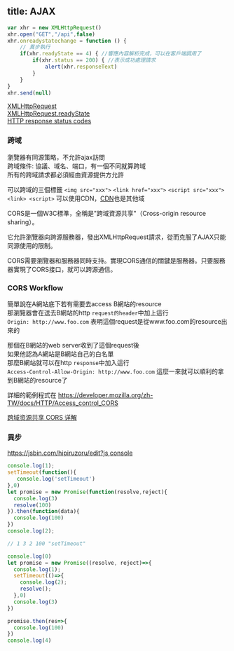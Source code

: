 title: AJAX
---

```js 
var xhr = new XMLHttpRequest()
xhr.open("GET","/api",false)
xhr.onreadystatechange = function () {
    // 異步執行  
    if(xhr.readyState == 4) { //響應內容解析完成，可以在客戶端調用了
        if(xhr.status == 200) { //表示成功處理請求
            alert(xhr.responseText)
        }
    }
}
xhr.send(null)
```

[XMLHttpRequest](https://developer.mozilla.org/zh-TW/docs/Web/API/XMLHttpRequest)  
[XMLHttpRequest.readyState](https://developer.mozilla.org/zh-TW/docs/Web/API/XMLHttpRequest/readyState)  
[HTTP response status codes](https://developer.mozilla.org/en-US/docs/Web/HTTP/Status)  

### 跨域

瀏覽器有同源策略，不允許ajax訪問  
跨域條件: 協議、域名、端口，有一個不同就算跨域    
所有的跨域請求都必須經由資源提供方允許  

可以跨域的三個標籤
`<img src="xxx">` `<link href="xxx">` `<script src="xxx">` 
`<link> <script>` 可以使用CDN，[CDN](https://zh.wikipedia.org/wiki/內容傳遞網路)也是其他域   



CORS是一個W3C標準，全稱是"跨域資源共享"（Cross-origin resource sharing）。

它允許瀏覽器向跨源服務器，發出XMLHttpRequest請求，從而克服了AJAX只能同源使用的限制。

CORS需要瀏覽器和服務器同時支持。實現CORS通信的關鍵是服務器。只要服務器實現了CORS接口，就可以跨源通信。


### CORS Workflow

簡單說在A網站底下若有需要去access B網站的resource  
那瀏覽器會在送去B網站的http `request的header`中加上這行   
`Origin: http://www.foo.com`
表明這個request是從www.foo.com的resource出來的

那個在B網站的web server收到了這個request後  
如果他認為A網站是B網站自己的白名單  
那麼B網站就可以在http `response`中加入這行  
`Access-Control-Allow-Origin: http://www.foo.com`
這麼一來就可以順利的拿到B網站的resource了

詳細的範例程式在
https://developer.mozilla.org/zh-TW/docs/HTTP/Access_control_CORS


[跨域资源共享 CORS 详解](http://www.ruanyifeng.com/blog/2016/04/cors.html)  

### 異步

https://jsbin.com/hipiruzoru/edit?js,console
```js
console.log(1);
setTimeout(function(){
   console.log('setTimeout')        
},0)
let promise = new Promise(function(resolve,reject){
  console.log(3)
  resolve(100)
}).then(function(data){
  console.log(100)
})
console.log(2);

// 1 3 2 100 "setTimeout"
```

```js
console.log(0)
let promise = new Promise((resolve, reject)=>{
  console.log(1);
  setTimeout(()=>{
    console.log(2);
    resolve();
  },0)
  console.log(3)
})

promise.then(res=>{
  console.log(100)
})
console.log(4)
```
